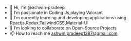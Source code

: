 - 👋 Hi, I’m @ashwin-pradeep
- 👀 I’m passionate in Coding Js,playing Valorant 
- 🌱 I’m currently learning and developing applications using Reactjs,Redux,TailwindCSS,Material-UI
- 💞️ I’m looking to collaborate on Open-Source Projects
- 📫 How to reach me ashwin.pradeep1397@gmail.com
<!---
ashwin-pradeep/ashwin-pradeep is a ✨ special ✨ repository because its `README.md` (this file) appears on your GitHub profile.
You can click the Preview link to take a look at your changes.
--->

